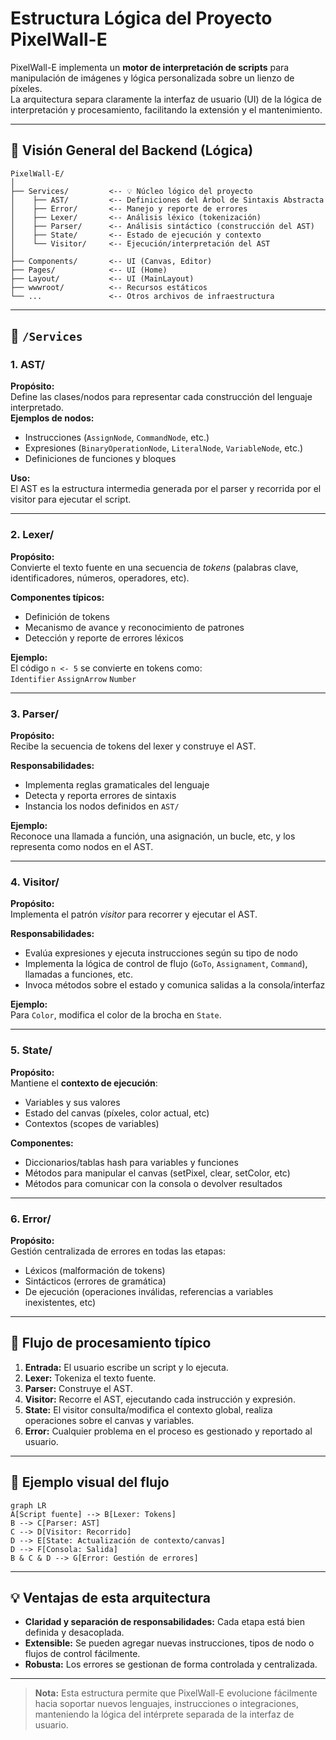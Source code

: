 # Estructura Lógica del Proyecto PixelWall-E

PixelWall-E implementa un **motor de interpretación de scripts** para manipulación de imágenes y lógica personalizada sobre un lienzo de píxeles.  
La arquitectura separa claramente la interfaz de usuario (UI) de la lógica de interpretación y procesamiento, facilitando la extensión y el mantenimiento.

---

## 📁 Visión General del Backend (Lógica)

```plaintext
PixelWall-E/
│
├── Services/         <-- 💡 Núcleo lógico del proyecto
│    ├── AST/         <-- Definiciones del Árbol de Sintaxis Abstracta
│    ├── Error/       <-- Manejo y reporte de errores
│    ├── Lexer/       <-- Análisis léxico (tokenización)
│    ├── Parser/      <-- Análisis sintáctico (construcción del AST)
│    ├── State/       <-- Estado de ejecución y contexto
│    └── Visitor/     <-- Ejecución/interpretación del AST
│
├── Components/       <-- UI (Canvas, Editor)
├── Pages/            <-- UI (Home)
├── Layout/           <-- UI (MainLayout)
├── wwwroot/          <-- Recursos estáticos
└── ...               <-- Otros archivos de infraestructura
```

---

## 🔎 `/Services`

### 1. **AST/**  
**Propósito:**  
Define las clases/nodos para representar cada construcción del lenguaje interpretado.  
**Ejemplos de nodos:**
- Instrucciones (`AssignNode`, `CommandNode`, etc.)
- Expresiones (`BinaryOperationNode`, `LiteralNode`, `VariableNode`, etc.)
- Definiciones de funciones y bloques

**Uso:**  
El AST es la estructura intermedia generada por el parser y recorrida por el visitor para ejecutar el script.

---

### 2. **Lexer/**  
**Propósito:**  
Convierte el texto fuente en una secuencia de *tokens* (palabras clave, identificadores, números, operadores, etc).

**Componentes típicos:**
- Definición de tokens
- Mecanismo de avance y reconocimiento de patrones
- Detección y reporte de errores léxicos

**Ejemplo:**  
El código `n <- 5` se convierte en tokens como:  
`Identifier` `AssignArrow` `Number` 

---

### 3. **Parser/**  
**Propósito:**  
Recibe la secuencia de tokens del lexer y construye el AST.

**Responsabilidades:**
- Implementa reglas gramaticales del lenguaje
- Detecta y reporta errores de sintaxis
- Instancia los nodos definidos en `AST/`

**Ejemplo:**  
Reconoce una llamada a función, una asignación, un bucle, etc, y los representa como nodos en el AST.

---

### 4. **Visitor/**  
**Propósito:**  
Implementa el patrón *visitor* para recorrer y ejecutar el AST.

**Responsabilidades:**
- Evalúa expresiones y ejecuta instrucciones según su tipo de nodo
- Implementa la lógica de control de flujo (`GoTo`, `Assignament`, `Command`), llamadas a funciones, etc.
- Invoca métodos sobre el estado y comunica salidas a la consola/interfaz

**Ejemplo:**  
Para `Color`, modifica el color de la brocha en `State`.

---

### 5. **State/**  
**Propósito:**  
Mantiene el **contexto de ejecución**:

- Variables y sus valores
- Estado del canvas (píxeles, color actual, etc)
- Contextos (scopes de variables)

**Componentes:**
- Diccionarios/tablas hash para variables y funciones
- Métodos para manipular el canvas (setPixel, clear, setColor, etc)
- Métodos para comunicar con la consola o devolver resultados

---

### 6. **Error/**  
**Propósito:**  
Gestión centralizada de errores en todas las etapas:
- Léxicos (malformación de tokens)
- Sintácticos (errores de gramática)
- De ejecución (operaciones inválidas, referencias a variables inexistentes, etc)

---

## 🔄 Flujo de procesamiento típico

1. **Entrada:** El usuario escribe un script y lo ejecuta.
2. **Lexer:** Tokeniza el texto fuente.
3. **Parser:** Construye el AST.
4. **Visitor:** Recorre el AST, ejecutando cada instrucción y expresión.
5. **State:** El visitor consulta/modifica el contexto global, realiza operaciones sobre el canvas y variables.
6. **Error:** Cualquier problema en el proceso es gestionado y reportado al usuario.

---

## 🧩 Ejemplo visual del flujo

```mermaid
graph LR
A[Script fuente] --> B[Lexer: Tokens]
B --> C[Parser: AST]
C --> D[Visitor: Recorrido]
D --> E[State: Actualización de contexto/canvas]
D --> F[Consola: Salida]
B & C & D --> G[Error: Gestión de errores]
```

---

## 💡 Ventajas de esta arquitectura

- **Claridad y separación de responsabilidades:** Cada etapa está bien definida y desacoplada.
- **Extensible:** Se pueden agregar nuevas instrucciones, tipos de nodo o flujos de control fácilmente.
- **Robusta:** Los errores se gestionan de forma controlada y centralizada.

---

> **Nota:** Esta estructura permite que PixelWall-E evolucione fácilmente hacia soportar nuevos lenguajes, instrucciones o integraciones, manteniendo la lógica del intérprete separada de la interfaz de usuario.
